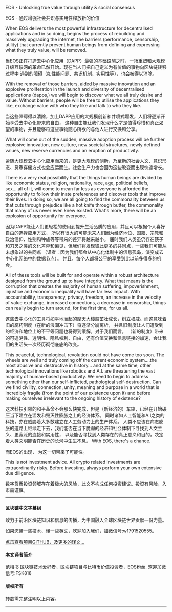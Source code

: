 EOS - Unlocking true value through utility & social consensus

EOS - 通过增强社会共识与实用性释放新的价值  

When EOS delivers the most powerful infrastructure for decentralised applications and in so doing, 
begins the process of rebuilding and massively upgrading the internet, 
the barriers (performance, censorship, utility) that currently prevent human beings from defining and expressing what they truly value,
will be removed.

当EOS正在打造去中心化应用（DAPP）最强的基础设施之时，一场重塑和大规模升级互联网的革命已然开始。现在当人们把自己定义为有价值的事物向区块链转移过程中
遇到的障碍（如性能问题、共识机制、实用性等），也会被得以消除。

With the removal of those barriers, aided by massive innovation and an explosive proliferation in the launch and diversity of decentralised applications (dapps,) 
we will begin to discover what we all truly desire and value. Without barriers, people will be free to utilise the applications they like, 
exchange value with who they like and talk to who they like.

当这些障碍得以清除，加上DAPP应用的大规模创新和井喷式爆发，人们将逐渐开始享受去中心化带来的自由，
这种自由能让我们发现什么才是值得珍惜和真正渴望的事物，并且能够将这些事物随心所欲的与他人进行交换和分享。

What will come out of the sudden, massive adoption process will be further explosive innovation, 
new culture, new societal structures, newly defined values, new reserve currencies and an eruption of productivity.

紧随大规模去中心化应用而来的，是更大规模的创新，乃至新的社会人文、意识形态、货币存储方式也会应运而生。社会生产力也会因为这些改变而出现快速增长。

There is a very real possibility that the things human beings are divided by like 
economic status, religion, nationality, race, age, political beliefs, sex....all of it,
will come to mean far less as everyone is afforded the opportunity to follow their inate preferences and discover tools that improve their lives.
In doing so, we are all going to find the commonality between us that cuts through prejudice like a hot knife through butter, 
the commonality that many of us never even knew existed. What's more, there will be an explosion of opportunity for everyone.

因为DAPP能让人们更轻松的使用到提升生活品质的应用，并且可以根据个人喜好自由的选择应用方式，
所以有很大的可能未来人们因为经济地位、国籍、宗教和政治信仰、性别和种族等等带来的差异将越来越小。
届时我们人类虽仍存在筷子和刀叉之类的文化差异和偏见，但我们将发现彼此更多的共同点，一些我们可能从未想象过的共同点
（译者：因为我们都会从中心化体制中的信息孤岛，演变成去中心化网络中的数据节点）。
并且，每个人都将公平的享受到比以前多得多的机会。

All of these tools will be built for and operate within a robust architecture designed from the ground up to have integrity. 
What that means is the corruption that creates the majority of human suffering, impoverishment, injustice and economic inequality will have far less impact. 
With accountability, transparency, privacy, freedom, an increase in the velocity of value exchange, increased connections,
a decrease in censorship, things can really begin to turn around, for the first time, for us all.

这些去中心化的工具将如平地而起的摩天大楼般茁壮成长，树立权威。而这意味着旧的腐朽制度（在新的浪潮冲击下）将逐渐分崩离析，
并且旧制度让人们遭受到的经济和地位上的不平等问题也将得到缓解。对于我们而言，
（新的制度）带来的可追溯性、透明性、隐私权利、自由，还有价值交换和信息链接的加速，会让我们的生活头一次经历彻彻底底的改变。

This peaceful, technological, revolution could not have come too soon. 
The wheels are well and truly coming off the current economic system....the most abusive and destructive in history...
and at the same time, other technological innovations like robotics and A.I. are threatening the vast majority of human-based productivity. 
We need to begin to address something other than our self-inflicted, pathological self-destruction. 
Can we find civility, connection, unity, meaning and purpose in a world that is incredibly fragile (from the point of our existence upon it)
and before making ourselves irrelevant to the ongoing history of existence?

这次科技引领的和平革命不会那么快完成，但是（新经济的）车轮，已经在开始碾压当下建立在滥发和毁灭性膨胀之上的经济体系。
同时诸如人工智能和A.I之类的科技，亦在威胁着大多数建立在人工劳动力上的生产体系。
人类不应该在病态膨胀的道路上继续走下去，我们能否在当下脆弱的经济和社会体制下寻找到人文主义、更宽泛的连接和实用性，
以及能否寻找到人类存在的真正意义和目的，决定着人类文明能否在历史的长河中生生不息。
With EOS, there's a chance.

而EOS的出现， 为这一切带来了可能性。

This is not investment advice. All crypto related investments are extraordinarily risky. Before investing, 
always perform your own extensive due diligence.

数字货币投资领域存在着极大的风险，此文不构成任何投资建议。投资有风险，入市需谨慎。

----------------------------------------------------

#### 区块链中文字幕组

致力于前沿区块链知识和信息的传播，为中国融入全球区块链世界贡献一份力量。

如果您懂一些技术、懂一些英文，欢迎加入我们，加微信号:w1791520555。

[点击查看项目GITHUB，及更多的译文...](https://github.com/BlockchainTranslator/EOS)

#### 本文译者简介

范楷书 区块链技术爱好者，区块链项目与比特币价值投资者，EOS粉丝. 欢迎加微信号:FSK818

#### 版权所有

转载需完整注明以上内容。

----------------------------------------------------
